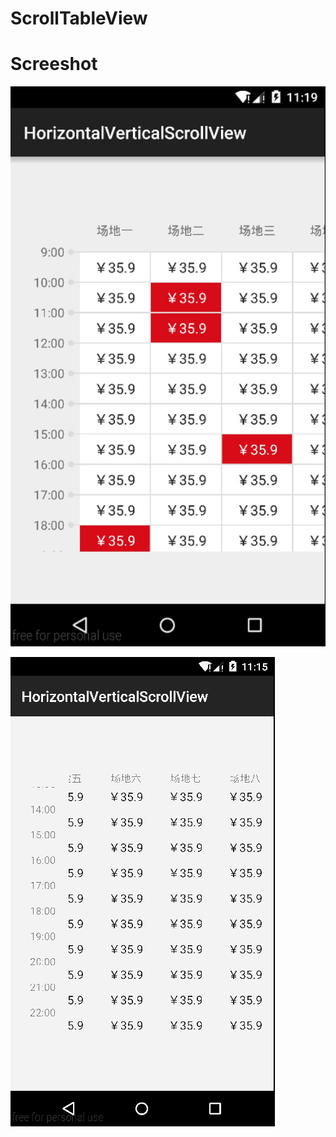 # ScrollTableView

Screeshot
====
![](/screenshot/screenshot1.png)

![](/screenshot/screenshot.gif)
